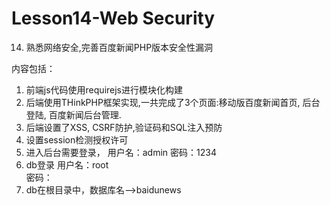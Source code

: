 # Lesson14-Web Security
14. 熟悉网络安全,完善百度新闻PHP版本安全性漏洞

内容包括：

1. 前端js代码使用requirejs进行模块化构建
2. 后端使用THinkPHP框架实现,一共完成了3个页面:移动版百度新闻首页, 后台登陆, 百度新闻后台管理.
3. 后端设置了XSS, CSRF防护,验证码和SQL注入预防
4. 设置session检测授权许可
1. 进入后台需要登录，
用户名：admin
密码：1234
2. db登录
用户名：root  
密码：
3. db在根目录中，数据库名-->baidunews